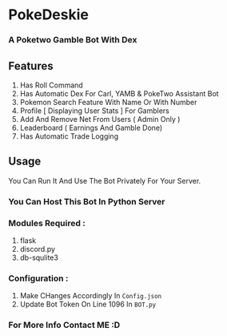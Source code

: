 # PokeDeskie
### A Poketwo Gamble Bot With Dex

## Features
1. Has Roll Command
2. Has Automatic Dex For Carl, YAMB & PokeTwo Assistant Bot
3. Pokemon Search Feature With Name Or With Number
4. Profile [ Displaying User Stats ] For Gamblers
5. Add And Remove Net From Users ( Admin Only )
6. Leaderboard ( Earnings And Gamble Done)
7. Has Automatic Trade Logging

## Usage
You Can Run It And Use The Bot Privately For Your Server. 

### You Can Host This Bot In Python Server
### Modules Required :
1. flask
2. discord.py
3. db-squlite3

### Configuration :
1. Make CHanges Accordingly In `Config.json`
2. Update Bot Token On Line 1096 In `BOT.py`

### For More Info Contact ME :D
